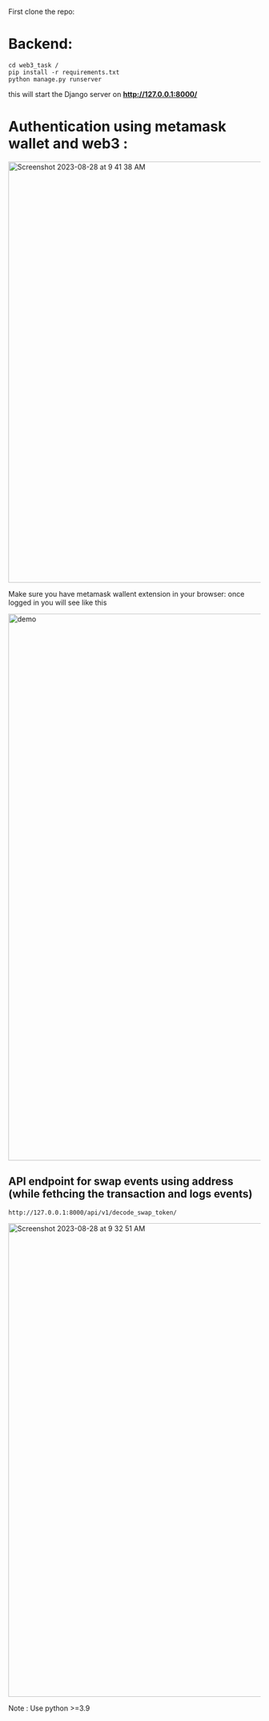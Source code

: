First clone the repo:
# Backend:
    cd web3_task /
    pip install -r requirements.txt
    python manage.py runserver

this will start the Django server on **http://127.0.0.1:8000/**

# Authentication using metamask wallet and web3 :

<img width="840" alt="Screenshot 2023-08-28 at 9 41 38 AM" src="https://github.com/mushahid54/web3_py/assets/7305532/3eaeeba7-4dbb-4b59-9c51-df978911ce90">

Make sure you have metamask wallent extension in your browser: once logged in you will see like this

<img width="1091" alt="demo" src="https://github.com/mushahid54/web3_py/assets/7305532/5be572ff-7c07-4c06-ac1b-2e029afe36c5">

## API endpoint for swap events using address (while fethcing the transaction and logs events)

    http://127.0.0.1:8000/api/v1/decode_swap_token/

<img width="945" alt="Screenshot 2023-08-28 at 9 32 51 AM" src="https://github.com/mushahid54/web3_py/assets/7305532/aae90826-fd0e-4492-909b-5a52dd5ab777">

Note : Use python >=3.9
